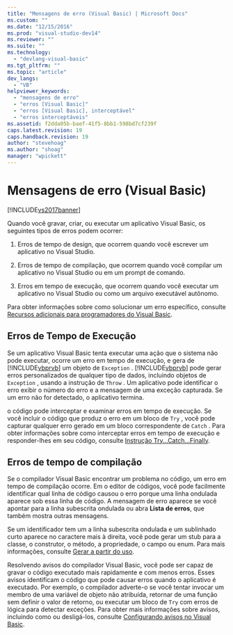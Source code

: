 ```yaml
---
title: "Mensagens de erro (Visual Basic) | Microsoft Docs"
ms.custom: ""
ms.date: "12/15/2016"
ms.prod: "visual-studio-dev14"
ms.reviewer: ""
ms.suite: ""
ms.technology: 
  - "devlang-visual-basic"
ms.tgt_pltfrm: ""
ms.topic: "article"
dev_langs: 
  - "VB"
helpviewer_keywords: 
  - "mensagens de erro"
  - "erros [Visual Basic]"
  - "erros [Visual Basic], interceptável"
  - "erros interceptáveis"
ms.assetid: f2dda05b-baef-41f5-8bb1-598bd7cf239f
caps.latest.revision: 19
caps.handback.revision: 19
author: "stevehoag"
ms.author: "shoag"
manager: "wpickett"
---
```

# Mensagens de erro (Visual Basic)
[!INCLUDE[vs2017banner](../../../csharp/includes/vs2017banner.md)]

Quando você gravar, criar, ou executar um aplicativo Visual Basic, os seguintes tipos de erros podem ocorrer:  
  
1.  Erros de tempo de design, que ocorrem quando você escrever um aplicativo no Visual Studio.  
  
2.  Erros de tempo de compilação, que ocorrem quando você compilar um aplicativo no Visual Studio ou em um prompt de comando.  
  
3.  Erros em tempo de execução, que ocorrem quando você executar um aplicativo no Visual Studio ou como um arquivo executável autônomo.  
  
 Para obter informações sobre como solucionar um erro específico, consulte [Recursos adicionais para programadores do Visual Basic](../../../visual-basic/getting-started/additional-resources.md).  
  
## Erros de Tempo de Execução  
 Se um aplicativo Visual Basic tenta executar uma ação que o sistema não pode executar, ocorre um erro em tempo de execução, e gera de [!INCLUDE[vbprvb](../../../csharp/programming-guide/concepts/linq/includes/vbprvb_md.md)] um objeto de `Exception` .  [!INCLUDE[vbprvb](../../../csharp/programming-guide/concepts/linq/includes/vbprvb_md.md)] pode gerar erros personalizados de qualquer tipo de dados, incluindo objetos de `Exception` , usando a instrução de `Throw` .  Um aplicativo pode identificar o erro exibir o número do erro e a mensagem de uma exceção capturada.  Se um erro não for detectado, o aplicativo termina.  
  
 o código pode interceptar e examinar erros em tempo de execução.  Se você incluir o código que produz o erro em um bloco de `Try` , você pode capturar qualquer erro gerado em um bloco correspondente de `Catch` .  Para obter informações sobre como interceptar erros em tempo de execução e responder\-lhes em seu código, consulte [Instrução Try...Catch...Finally](../../../visual-basic/language-reference/statements/try-catch-finally-statement.md).  
  
## Erros de tempo de compilação  
 Se o compilador Visual Basic encontrar um problema no código, um erro em tempo de compilação ocorre.  Em o editor de códigos, você pode facilmente identificar qual linha de código causou o erro porque uma linha ondulada aparece sob essa linha de código.  A mensagem de erro aparece se você apontar para a linha subescrita ondulada ou abra **Lista de erros**, que também mostra outras mensagens.  
  
 Se um identificador tem um a linha subescrita ondulada e um sublinhado curto aparece no caractere mais à direita, você pode gerar um stub para a classe, o construtor, o método, a propriedade, o campo ou enum.  Para mais informações, consulte [Gerar a partir do uso](/visual-cpp/misc/generate-from-usage).  
  
 Resolvendo avisos do compilador Visual Basic, você pode ser capaz de gravar o código executado mais rapidamente e com menos erros.  Esses avisos identificam o código que pode causar erros quando o aplicativo é executado.  Por exemplo, o compilador adverte\-o se você tentar invocar um membro de uma variável de objeto não atribuída, retornar de uma função sem definir o valor de retorno, ou executar um bloco de `Try` com erros de lógica para detectar exceções.  Para obter mais informações sobre avisos, incluindo como ou desligá\-los, consulte [Configurando avisos no Visual Basic](/visual-studio/ide/configuring-warnings-in-visual-basic).